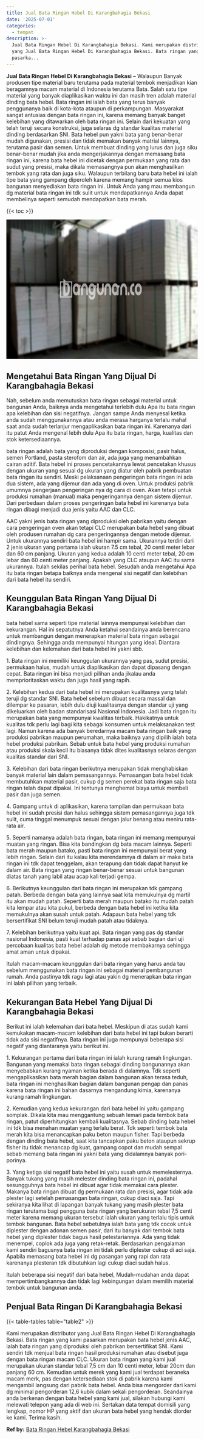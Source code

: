 ```yaml
---
title: Jual Bata Ringan Hebel Di Karangbahagia Bekasi
date: '2025-07-01'
categories:
  - tempat
description: >-
  Jual Bata Ringan Hebel Di Karangbahagia Bekasi. Kami merupakan distributor
  yang Jual Bata Ringan Hebel Di Karangbahagia Bekasi. Bata ringan yang kami
  pasarka...
---
```


**Jual Bata Ringan Hebel Di Karangbahagia Bekasi** – Walaupun Banyak produsen tipe material baru terutama pada material tembok menjadikan kian beragamnya macam material di Indonesia terutama Bata. Salah satu tipe material yang banyak diaplikasikan waktu ini dan masih tren adalah material dinding bata hebel. Bata ringan ini ialah bata yang terus banyak penggunanya baik di kota-kota ataupun di perkampungan. Masyarakat sangat antusias dengan bata ringan ini, karena memang banyak banget kelebihan yang ditawarkan oleh bata ringan ini. Selain dari kekuatan yang telah teruji secara konstruksi, juga selaras dg standar kualitas material dinding berdasarkan SNI. Bata hebel pun yakni bata yang benar-benar mudah digunakan, presisi dan tidak memakan banyak matrial lainnya, terutama pasir dan semen. Untuk membuat dinding yang lurus dan juga siku benar-benar mudah jika anda mengerjakannya dengan memasang bata ringan ini, karena bata hebel ini dicetak dengan permukaan yang rata dan sudut yang presisi, maka dikala memasangnya pun akan menghasilkan tembok yang rata dan juga siku. Walaupun terbilang baru bata hebel ini ialah tipe bata yang gampang diperoleh karena memang hampir semua kios bangunan menyediakan bata ringan ini. Untuk Anda yang mau membangun dg material bata ringan ini tdk sulit untuk mendapatkannya Anda dapat membelinya seperti semudah mendapatkan bata merah.

{{< toc >}}

![Jual Bata Ringan Hebel Di Karangbahagia Bekasi](/images/jual-hebel-murah-38.png)

## Mengetahui Bata Ringan Yang Dijual Di Karangbahagia Bekasi

Nah, sebelum anda memutuskan bata ringan sebagai material untuk bangunan Anda, baiknya anda mengetahui terlebih dulu Apa itu bata ringan apa kelebihan dan sisi negatifnya. Jangan sampe Anda menyesal ketika anda sudah menggunakannya atau anda merasa harganya terlalu mahal saat anda sudah terlanjur mengaplikasikan bata ringan ini. Karenanya dari itu patut Anda mengenal lebih dulu Apa itu bata ringan, harga, kualitas dan stok ketersediaannya.

bata ringan adalah bata yang diproduksi dengan komposisi; pasir halus, semen Portland, pasta sterofom dan air, ada juga yang menambahkan cairan aditif. Bata hebel ini proses pencetakannya lewat pencetakan khusus dengan ukuran yang sesuai dg ukuran yang diatur oleh pabrik pembuatan bata ringan itu sendiri. Meski pelaksanaan pengeringan bata ringan ini ada dua sistem, ada yang dijemur dan ada yang di oven. Untuk produksi pabrik umumnya pengerjaan pengeringan nya dg cara di oven. Akan tetapi untuk produksi rumahan (manual) maka pengeringannya dengan sistem dijemur. Dari perbedaan dalam proses pengeringan bata hebel ini karenanya bata ringan dibagi menjadi dua jenis yaitu AAC dan CLC.

AAC yakni jenis bata ringan yang diproduksi oleh pabrikan yaitu dengan cara pengeringan oven akan tetapi CLC merupakan bata hebel yang dibuat oleh produsen rumahan dg cara pengeringannya dengan metode dijemur. Untuk ukurannya sendiri bata hebel ini hampir sama. Ukurannya terdiri dari 2 jenis ukuran yang pertama ialah ukuran 7.5 cm tebal, 20 centi meter lebar dan 60 cm panjang. Ukuran yang kedua adalah 10 centi meter tebal, 20 cm lebar dan 60 centi meter panjang. Apakah yang CLC ataupun AAC itu sama ukurannya. Itulah sekilas perihal bata hebel. Sesudah anda mengetahui Apa itu bata ringan betapa baiknya anda mengenal sisi negatif dan kelebihan dari bata hebel itu sendiri.

## Keunggulan Bata Ringan Yang Dijual Di Karangbahagia Bekasi

bata hebel sama seperti tipe material lainnya mempunyai kelebihan dan kekurangan. Hal ini sepatutnya Anda ketahui seandainya anda berencana untuk membangun dengan menerapkan material bata ringan sebagai dindingnya. Sehingga anda mempunyai hitungan yang ideal. Diantara kelebihan dan kelemahan dari bata hebel ini yakni sbb.

1\. Bata ringan ini memiliki keunggulan ukurannya yang pas, sudut presisi, permukaan halus, mudah untuk diaplikasikan dan dapat dipasang dengan cepat. Bata ringan ini bisa menjadi pilihan anda jikalau anda memprioritaskan waktu dan juga hasil yang rapih.

2\. Kelebihan kedua dari bata hebel ini merupakan kualitasnya yang telah teruji dg standar SNI. Bata hebel sebelum dibuat secara massal dan dilempar ke pasaran, lebih dulu diuji kualitasnya dengan standar uji yang dikeluarkan oleh badan standarisasi Nasional Indonesia. Jadi bata ringan itu merupakan bata yang mempunyai kwalitas terbaik. Hakikatnya untuk kualitas tdk perlu lagi bagi kita sebagai konsumen untuk melaksanakan test lagi. Namun karena ada banyak beredarnya macam bata ringan baik yang produksi pabrikan maupun perumahan, maka baiknya yang dipilih ialah bata hebel produksi pabrikan. Sebab untuk bata hebel yang produksi rumahan atau produksi skala kecil itu biasanya tidak dites kualitasnya selaras dengan kualitas standar dari SNI.

3\. Kelebihan dari bata ringan berikutnya merupakan tidak menghabiskan banyak material lain dalam pemasangannya. Pemasangan bata hebel tidak membutuhkan material pasir, cukup dg semen perekat bata ringan saja bata ringan telah dapat dipakai. Ini tentunya menghemat biaya untuk membeli pasir dan juga semen.

4\. Gampang untuk di aplikasikan, karena tampilan dan permukaan bata hebel ini sudah presisi dan halus sehingga sistem pemasangannya juga tdk sulit, cuma tinggal menumpuk sesuai dengan jalur benang atau meniru rata-rata air.

5\. Seperti namanya adalah bata ringan, bata ringan ini memang mempunyai muatan yang ringan. Bisa kita bandingkan dg bata macam lainnya. Seperti bata merah maupun batako, pasti bata ringan ini mempunyai berat yang lebih ringan. Selain dari itu kalau kita merendamnya di dalam air maka bata ringan ini tdk dapat tenggelam, akan terapung dan tidak dapat hanyut ke dalam air. Bata ringan yang ringan benar-benar sesuai untuk bangunan diatas tanah yang labil atau acap kali terjadi gempa.

6\. Berikutnya keunggulan dari bata ringan ini merupakan tdk gampang patah. Berbeda dengan bata yang lainnya saat kita memukulnya dg martil itu akan mudah patah. Seperti bata merah maupun batako itu mudah patah kita lempar atau kita pukul, berbeda dengan bata hebel ini ketika kita memukulnya akan susah untuk patah. Adapaun bata hebel yang tdk bersertifikat SNI belum teruji mudah patah atau tidaknya.

7\. Kelebihan berikutnya yaitu kuat api. Bata ringan yang pas dg standar nasional Indonesia, pasti kuat terhadap panas api sebab bagian dari uji percobaan kualitas bata hebel adalah dg metode membakarnya sehingga amat aman untuk dipakai.

Itulah macam-macam keunggulan dari bata ringan yang harus anda tau sebelum menggunakan bata ringan ini sebagai material pembangunan rumah. Anda pastinya tdk ragu lagi atau yakin dg menerapkan bata ringan ini ialah pilihan yang terbaik.

## Kekurangan Bata Hebel Yang Dijual Di Karangbahagia Bekasi

Berikut ini ialah kelemahan dari bata hebel. Meskipun di atas sudah kami kemukakan macam-macam kelebihan dari bata hebel ini tapi bukan berarti tidak ada sisi negatifnya. Bata ringan ini juga mempunyai beberapa sisi negatif yang diantaranya yaitu berikut ini.

1\. Kekurangan pertama dari bata ringan ini ialah kurang ramah lingkungan. Bangunan yang memakai bata ringan sebagai dinding bangunannya akan menyebabkan kurang nyaman ketika berada di dalamnya. Tdk seperti mengaplikasikan bata merah bagian dalam bangunan akan terasa teduh, bata ringan ini menghasilkan bagian dalam bangunan pengap dan panas karena bata ringan ini bahan dasarnya mengandung kimia, karenanya kurang ramah lingkungan.

2\. Kemudian yang kedua kekurangan dari bata hebel ini yaitu gampang somplak. Dikala kita mau menggantung sebuah lemari pada tembok bata ringan, patut diperhitungkan kembali kualitasnya. Sebab dinding bata hebel ini tdk bisa menahan muatan yang terlalu berat. Tdk seperti tembok bata merah kita bisa menancapkan paku beton maupun fisher. Tapi berbeda dengan dinding bata hebel, saat kita tancapkan paku beton ataupun sekrup fisher itu tidak menancap dg kuat, gampang copot dan mudah sempal sebab memang bata ringan ini yakni bata yang didalamnya banyak pori-porinya.

3\. Yang ketiga sisi negatif bata hebel ini yaitu susah untuk memelesternya. Banyak tukang yang masih melester dinding bata ringan ini, padahal sesungguhnya bata hebel ini dibuat agar tidak memakai cara plester. Makanya bata ringan dibuat dg permukaan rata dan presisi, agar tidak ada plester lagi setelah pemasangan bata ringan, cukup diaci saja. Tapi sekiranya kita lihat di lapangan banyak tukang yang masih plester bata ringan terutama bagi pengguna bata ringan yang berukuran tebal 7,5 centi meter karena memang ukuran tersebut ialah ukuran yang terlalu tipis untuk tembok bangunan. Bata hebel sebetulnya ialah bata yang tdk cocok untuk diplester dengan adonan semen pasir, dari itu banyak dari tembok bata hebel yang diplester tidak bagus hasil pelestariannya. Ada yang tidak menempel, coplok ada juga yang retak-retak. Berdasarkan pengalaman kami sendiri bagusnya bata ringan ini tidak perlu diplester cukup di aci saja. Apabila memasang bata hebel ini dg pasangan yang rapi dan rata karenanya plesteran tdk dibutuhkan lagi cukup diaci sudah halus.

Itulah beberapa sisi negatif dari bata hebel, Mudah-mudahan anda dapat mempertimbangkannya dan tidak lagi kebingungan dalam memilih material tembok untuk bangunan anda.

## Penjual Bata Ringan Di Karangbahagia Bekasi

{{< table-tables table="table2" >}}

Kami merupakan distributor yang Jual Bata Ringan Hebel Di Karangbahagia Bekasi. Bata ringan yang kami pasarkan merupakan bata hebel jenis AAC, ialah bata ringan yang diproduksi oleh pabrikan bersertifikat SNI. Kami sendiri tdk menjual bata ringan hasil produksi rumahan atau disebut juga dengan bata ringan macam CLC. Ukuran bata ringan yang kami jual merupakan ukuran standar tebal 7,5 cm dan 10 centi meter, lebar 20cm dan panjang 60 cm. Kemudian untuk merek yang kami jual terdapat beraneka macam merk, pas dengan ketersediaan stok di pabrik karena kami mengambil langsung dari pabrik bata hebel. Anda bisa mengorder dari kami dg minimal pengorderan 12,6 kubik dalam sekali pengorderan. Seandainya anda berkenan dengan bata hebel yang kami jual, silakan hubungi kami melewati telepon yang ada di web ini. Sertakan data tempat domisili yang lengkap, nomor HP yang aktif dan ukuran bata hebel yang hendak diorder ke kami. Terima kasih.

**Ref by:** [Bata Ringan Hebel Karangbahagia Bekasi](https://id.wikipedia.org/wiki/Bata)

